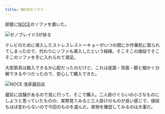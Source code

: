 ```yaml
---
title: NOCEのソファ
---
```

部屋に[NOCE](https://www.noce.co.jp/)のソファを置いた。

![](https://lh5.googleusercontent.com/uyPXqxmXzjlR9dWwWAai-c2umD5mydfkjxrjhssKdDl91wGPd7LM-vFcUZZw9XepbAmQRt8Ghr2JTHbwfGXu9j-38mW_nJOZB-bw4eJqJ1pwi7gcxfiDqIXVx3nQV0K7Fr2mhrtCCt6mm45NF_NzB_E "ゼノブレイド3が捗る")

テレビのために導入したストレスレストーキョーがいつの間にか作業机に取られてしまったので、代わりにソファも導入したという経緯。そこそこの値段でそこそこのソファを手に入れられて満足。

大型家具は搬入できるか心配だったのだけど、これは座面・背面・脚と細かく分解できるやつだったので、安心して購入できた。

![](https://lh3.googleusercontent.com/hHXAfZLhGeZHvTfUGb1hvm1HKUpMppV8oZoM85ZTJQXP3XxpL7Q2U-HZyYXma37l2Q_brqxZ7FSiUb1MRTVWsBTbMF9aSoGuM3heUvF2PlrfXd8pHtxJXyVEKWsLf-thwSEOvqpd0mRjqpfkzOiLlhk "NOCE 浅草蔵前店")

蔵前に店舗があるので見に行って、そこで購入。二人掛けぐらいの小さなものにしようと思っていたものの、実際見てみると三人掛けのものが良い感じで、値段もほぼ変わらないので今回のものを選んだ。実物を確認してみるのは大事だ。
